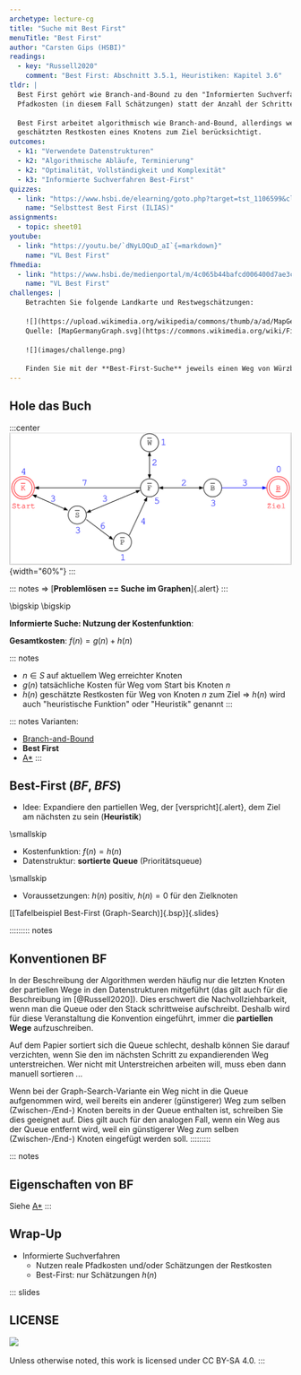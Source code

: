 ```yaml
---
archetype: lecture-cg
title: "Suche mit Best First"
menuTitle: "Best First"
author: "Carsten Gips (HSBI)"
readings:
  - key: "Russell2020"
    comment: "Best First: Abschnitt 3.5.1, Heuristiken: Kapitel 3.6"
tldr: |
  Best First gehört wie Branch-and-Bound zu den "Informierten Suchverfahren": Es werden
  Pfadkosten (in diesem Fall Schätzungen) statt der Anzahl der Schritte berücksichtigt.

  Best First arbeitet algorithmisch wie Branch-and-Bound, allerdings werden immer nur die
  geschätzten Restkosten eines Knotens zum Ziel berücksichtigt.
outcomes:
  - k1: "Verwendete Datenstrukturen"
  - k2: "Algorithmische Abläufe, Terminierung"
  - k2: "Optimalität, Vollständigkeit und Komplexität"
  - k3: "Informierte Suchverfahren Best-First"
quizzes:
  - link: "https://www.hsbi.de/elearning/goto.php?target=tst_1106599&client_id=FH-Bielefeld"
    name: "Selbsttest Best First (ILIAS)"
assignments:
  - topic: sheet01
youtube:
  - link: "https://youtu.be/`dNyLOQuD_aI`{=markdown}"
    name: "VL Best First"
fhmedia:
  - link: "https://www.hsbi.de/medienportal/m/4c065b44bafcd006400d7ae3ccdc25e04577d164e1aa0e118e29fa643b53bfbcaaa14dd12b93fa89105abc6f782947f7c04c849fb673a92c710da5c6b8c99083"
    name: "VL Best First"
challenges: |
    Betrachten Sie folgende Landkarte und Restwegschätzungen:

    ![](https://upload.wikimedia.org/wikipedia/commons/thumb/a/ad/MapGermanyGraph.svg/476px-MapGermanyGraph.svg.png)
    Quelle: [MapGermanyGraph.svg](https://commons.wikimedia.org/wiki/File:MapGermanyGraph.svg) by [Regnaron](https://de.wikipedia.org/wiki/Benutzer:Regnaron) and [Jahobr](https://commons.wikimedia.org/wiki/User:Jahobr) on Wikimedia Commons ([Public Domain](https://en.wikipedia.org/wiki/en:public_domain))

    ![](images/challenge.png)

    Finden Sie mit der **Best-First-Suche** jeweils einen Weg von Würzburg nach München. Vergleichen Sie das Ergebnis mit der Gradienten-Suche.
---
```



## Hole das Buch

:::center
![](images/graph.png){width="60%"}
:::

::: notes
=> [**Problemlösen == Suche im Graphen**]{.alert}
:::

\bigskip
\bigskip

**Informierte Suche: Nutzung der Kostenfunktion**:

**Gesamtkosten**: $f(n) = g(n) + h(n)$

::: notes
*   $n \in S$ auf aktuellem Weg erreichter Knoten
*   $g(n)$ tatsächliche Kosten für Weg vom Start bis Knoten $n$
*   $h(n)$ geschätzte Restkosten für Weg von Knoten $n$ zum Ziel
    => $h(n)$ wird auch "heuristische Funktion" oder "Heuristik" genannt
:::

::: notes
Varianten:
*   [Branch-and-Bound](branchandbound.md)
*   **Best First**
*   [A*](astar.md)
:::

## Best-First (*BF*, *BFS*)

*   Idee: Expandiere den partiellen Weg, der [verspricht]{.alert}, dem Ziel am
    nächsten zu sein (**Heuristik**)

\smallskip

*   Kostenfunktion: $f(n) = h(n)$
*   Datenstruktur: **sortierte Queue** (Prioritätsqueue)

\smallskip

*   Voraussetzungen: $h(n)$ positiv, $h(n) = 0$ für den Zielknoten

[[Tafelbeispiel Best-First (Graph-Search)]{.bsp}]{.slides}


::::::::: notes
## Konventionen BF

In der Beschreibung der Algorithmen werden häufig nur die letzten Knoten der partiellen Wege
in den Datenstrukturen mitgeführt (das gilt auch für die Beschreibung im [@Russell2020]). Dies
erschwert die Nachvollziehbarkeit, wenn man die Queue oder den Stack schrittweise aufschreibt.
Deshalb wird für diese Veranstaltung die Konvention eingeführt, immer die **partiellen Wege**
aufzuschreiben.

Auf dem Papier sortiert sich die Queue schlecht, deshalb können Sie darauf verzichten,
wenn Sie den im nächsten Schritt zu expandierenden Weg unterstreichen. Wer nicht mit
Unterstreichen arbeiten will, muss eben dann manuell sortieren ...

Wenn bei der Graph-Search-Variante ein Weg nicht in die Queue aufgenommen wird, weil
bereits ein anderer (günstigerer) Weg zum selben (Zwischen-/End-) Knoten bereits in der
Queue enthalten ist, schreiben Sie dies geeignet auf. Dies gilt auch für den analogen
Fall, wenn ein Weg aus der Queue entfernt wird, weil ein günstigerer Weg zum selben
(Zwischen-/End-) Knoten eingefügt werden soll.
:::::::::


::: notes
## Eigenschaften von BF

Siehe [A*](astar.md)
:::


## Wrap-Up

*   Informierte Suchverfahren
    *   Nutzen reale Pfadkosten und/oder Schätzungen der Restkosten
    *   Best-First: nur Schätzungen $h(n)$






<!-- DO NOT REMOVE - THIS IS A LAST SLIDE TO INDICATE THE LICENSE AND POSSIBLE EXCEPTIONS (IMAGES, ...). -->
::: slides
## LICENSE
![](https://licensebuttons.net/l/by-sa/4.0/88x31.png)

Unless otherwise noted, this work is licensed under CC BY-SA 4.0.
:::
